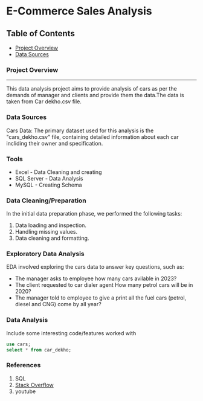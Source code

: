 # E-Commerce Sales Analysis

## Table of Contents

- [Project Overview](#project-overview)
- [Data Sources](#data-sources)

### Project Overview
---

This data analysis project aims to provide analysis of cars as per the demands of manager and clients and provide them the data.The data is taken from Car dekho.csv file.



### Data Sources

Cars Data: The primary dataset used for this analysis is the "cars_dekho.csv" file, containing detailed information about each car incliding their owner and specification.

### Tools

- Excel - Data Cleaning and creating
- SQL Server - Data Analysis
- MySQL - Creating Schema


### Data Cleaning/Preparation

In the initial data preparation phase, we performed the following tasks:
1. Data loading and inspection.
2. Handling missing values.
3. Data cleaning and formatting.

### Exploratory Data Analysis

EDA involved exploring the cars data to answer key questions, such as:

- The manager asks to employee how many cars avilable in 2023?
- The client requested to car dialer agent How many petrol cars will be in 2020?
- The manager told to employee to give a print all the fuel cars (petrol, diesel and CNG) come by all year?

### Data Analysis

Include some interesting code/features worked with

```sql
use cars;
select * from car_dekho;
```


### References

1. SQL
2. [Stack Overflow](https://stack.com)
3. youtube
